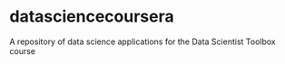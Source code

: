 datasciencecoursera
===================

A repository of data science applications for the Data Scientist Toolbox course
